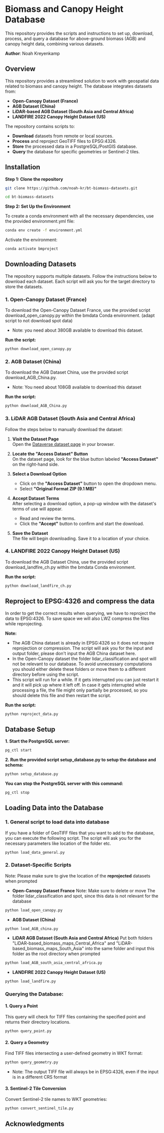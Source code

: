 # Biomass and Canopy Height Database
This repository provides the scripts and instructions to set up, download, process, and query a database for above-ground biomass (AGB) and canopy height data, combining various datasets.

**Author**: Noah Kreyenkamp

## Overview

This repository provides a streamlined solution to work with geospatial data related to biomass and canopy height. The database integrates datasets from:

- **Open-Canopy Dataset (France)**
- **AGB Dataset (China)**
- **LiDAR-based AGB Dataset (South Asia and Central Africa)**
- **LANDFIRE 2022 Canopy Height Dataset (US)**

The repository contains scripts to:

- **Download** datasets from remote or local sources.
- **Process** and reproject GeoTIFF files to EPSG:4326.
- **Store** the processed data in a PostgreSQL/PostGIS database.
- **Query** the database for specific geometries or Sentinel-2 tiles.


## Installation

**Step 1: Clone the repository**

```bash
git clone https://github.com/noah-kr/bt-biomass-datasets.git
```

```bash
cd bt-biomass-datasets
```

**Step 2: Set Up the Environment**

To create a conda environment with all the necessary dependencies, use the provided environment.yml file:
```bash
conda env create -f environment.yml
```
Activate the environment: 
```bash
conda activate bmproject
```

## Downloading Datasets
The repository supports multiple datasets. Follow the instructions below to download each dataset. Each script will ask you for the target directory to store the datasets.

### 1. Open-Canopy Dataset (France)
To download the Open-Canopy Dataset France, use the provided script download_open_canopy.py within the bmdata Conda environment.
(adapt script to not download spot data)
- Note: you need about 380GB available to download this dataset.

**Run the script:**
```markdown
python download_open_canopy.py
```


### 2. AGB Dataset (China)

To download the AGB Dataset China, use the provided script download_AGB_China.py.

- Note: You need about 108GB available to download this dataset

**Run the script:**
```markdown
python download_AGB_China.py
```

### 3. LiDAR AGB Dataset (South Asia and Central Africa)

Follow the steps below to manually download the dataset:

1. **Visit the Dataset Page**  
   Open the [Dataverse dataset page](https://dataverse.ird.fr/dataset.xhtml?persistentId=doi:10.23708/H2MHXF) in your browser.

2. **Locate the "Access Dataset" Button**  
   On the dataset page, look for the blue button labeled **"Access Dataset"** on the right-hand side.

3. **Select a Download Option**
   - Click on the **"Access Dataset"** button to open the dropdown menu.
   - Select **"Original Format ZIP (9.1 MB)"**

4. **Accept Dataset Terms**  
   After selecting a download option, a pop-up window with the dataset's terms of use will appear.
   - Read and review the terms.
   - Click the **"Accept"** button to confirm and start the download.

5. **Save the Dataset**  
   The file will begin downloading. Save it to a location of your choice.


### 4. LANDFIRE 2022 Canopy Height Dataset (US)

To download the AGB Dataset China, use the provided script download_landfire_ch.py within the bmdata Conda environment.

**Run the script:**
```markdown
python download_landfire_ch.py
```


## Reproject to EPSG:4326 and compress the data
In order to get the correct results when querying, we have to reproject the data to EPSG:4326. To save space we will also LWZ compress the files while reprojecting.

**Note:**
- The AGB China dataset is already in EPSG:4326 so it does not require reprojection or compression. The script will ask you for the input and output folder, please don't input the AGB China dataset here.
- In the Open-Canopy dataset the folder lidar_classification and spot will not be relevant to our database. To avoid unnecessary computations you should either delete these folders or move them to a different directory before using the script.
- This script will run for a while. If it gets interrupted you can just restart it and it will pick up where it left off. In case it gets interrupted while processing a file, the file might only partially be processed, so you should delete this file and then restart the script.

**Run the script:**
```bash
python reproject_data.py
```


## Database Setup

**1. Start the PostgreSQL server:**
```bash
pg_ctl start
```

**2. Run the provided script setup_database.py to setup the database and schema:**
```bash
python setup_database.py
```

**You can stop the PostgreSQL server with this command:**
```bash
pg_ctl stop
```



## Loading Data into the Database

### 1. General script to load data into database

If you have a folder of GeoTIFF files that you want to add to the database, you can execute the following script. The script will ask you for the necessary parameters like location of the folder etc.

```bash
python load_data_general.py
```

### 2. Dataset-Specific Scripts

Note: Please make sure to give the location of the **reprojected** datasets when prompted

- **Open-Canopy Dataset France**
Note: Make sure to delete or move The folder lidar_classification and spot, since this data is not relevant for the database

```bash
python load_open_canopy.py
```

- **AGB Dataset (China)**
```bash
python load_AGB_china.py
```

- **LiDAR AGB Dataset (South Asia and Central Africa)**
Put both folders "LiDAR-based_biomass_maps_Central_Africa" and "LiDAR-based_biomass_maps_South_Asia" into the same folder and input this folder as the root directory when prompted
```bash
python load_AGB_south_asia_central_africa.py
```

- **LANDFIRE 2022 Canopy Height Dataset (US)**

```bash
python load_landfire.py
```


### Querying the Database:

#### 1. Query a Point
This query will check for TIFF files containing the specified point and returns their directory locations.

```bash
python query_point.py
```

#### 2. Query a Geometry
Find TIFF files intersecting a user-defined geometry in WKT format:
```bash
python query_geometry.py
```
- Note: The output TIFF file will always be in EPSG:4326, even if the input is in a different CRS format

#### 3. Sentinel-2 Tile Conversion
Convert Sentinel-2 tile names to WKT geometries:
```bash
python convert_sentinel_tile.py
```

## Acknowledgments
